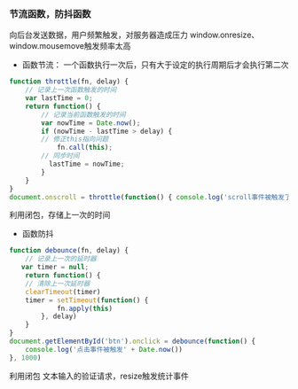 ### 节流函数，防抖函数
向后台发送数据，用户频繁触发，对服务器造成压力
window.onresize、window.mousemove触发频率太高

- 函数节流：
一个函数执行一次后，只有大于设定的执行周期后才会执行第二次

```js
function throttle(fn, delay) {
    // 记录上一次函数触发的时间
    var lastTime = 0;
    return function() {
        // 记录当前函数触发的时间
        var nowTime = Date.now();
        if (nowTime - lastTime > delay) {
        // 修正this指向问题
            fn.call(this);
        // 同步时间
          lastTime = nowTime;
        }
    }
}
document.onscroll = throttle(function() { console.log('scroll事件被触发了' + Date.now()) }, 200)

```

利用闭包，存储上一次的时间

- 函数防抖

```js
function debounce(fn, delay) {
    // 记录上一次的延时器
   var timer = null;
    return function() {
    // 清除上一次延时器
    clearTimeout(timer)
    timer = setTimeout(function() {
            fn.apply(this)
        }, delay)
    }
}
document.getElementById('btn').onclick = debounce(function() {
    console.log('点击事件被触发' + Date.now())
}, 1000)


```

利用闭包
文本输入的验证请求，resize触发统计事件